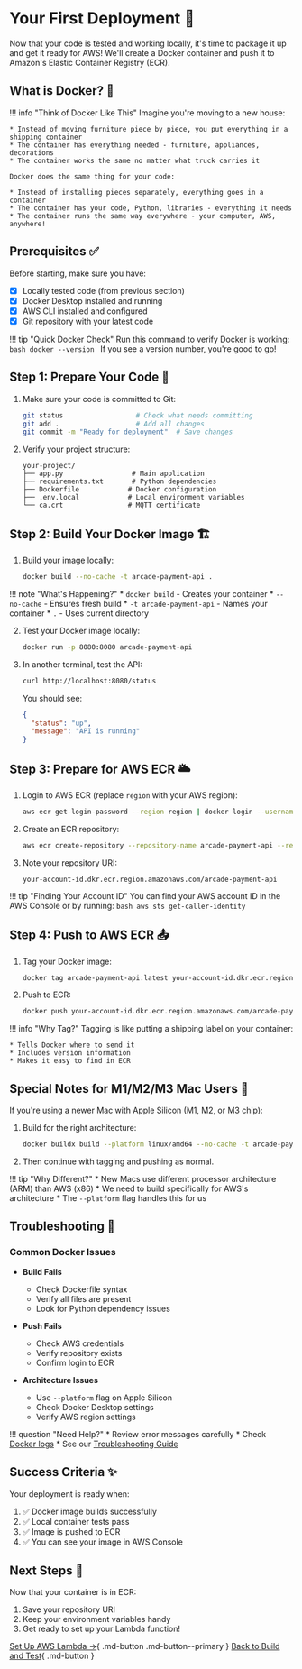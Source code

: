 # Your First Deployment 🚀

Now that your code is tested and working locally, it's time to package it up and get it ready for AWS! We'll create a Docker container and push it to Amazon's Elastic Container Registry (ECR).

## What is Docker? 🐳

!!! info "Think of Docker Like This"
    Imagine you're moving to a new house:

    * Instead of moving furniture piece by piece, you put everything in a shipping container
    * The container has everything needed - furniture, appliances, decorations
    * The container works the same no matter what truck carries it
    
    Docker does the same thing for your code:
    
    * Instead of installing pieces separately, everything goes in a container
    * The container has your code, Python, libraries - everything it needs
    * The container runs the same way everywhere - your computer, AWS, anywhere!

## Prerequisites ✅

Before starting, make sure you have:

* [x] Locally tested code (from previous section)
* [x] Docker Desktop installed and running
* [x] AWS CLI installed and configured
* [x] Git repository with your latest code

!!! tip "Quick Docker Check"
    Run this command to verify Docker is working:
    ```bash
    docker --version
    ```
    If you see a version number, you're good to go!

## Step 1: Prepare Your Code 📝

1. Make sure your code is committed to Git:
   ```bash
   git status                  # Check what needs committing
   git add .                   # Add all changes
   git commit -m "Ready for deployment"  # Save changes
   ```

2. Verify your project structure:
   ```
   your-project/
   ├── app.py                 # Main application
   ├── requirements.txt       # Python dependencies
   ├── Dockerfile            # Docker configuration
   ├── .env.local            # Local environment variables
   └── ca.crt                # MQTT certificate
   ```

## Step 2: Build Your Docker Image 🏗️

1. Build your image locally:
   ```bash
   docker build --no-cache -t arcade-payment-api .
   ```

!!! note "What's Happening?"
    * `docker build` - Creates your container
    * `--no-cache` - Ensures fresh build
    * `-t arcade-payment-api` - Names your container
    * `.` - Uses current directory

2. Test your Docker image locally:
   ```bash
   docker run -p 8080:8080 arcade-payment-api
   ```

3. In another terminal, test the API:
   ```bash
   curl http://localhost:8080/status
   ```

   You should see:
   ```json
   {
     "status": "up",
     "message": "API is running"
   }
   ```

## Step 3: Prepare for AWS ECR 🌥️

1. Login to AWS ECR (replace `region` with your AWS region):
   ```bash
   aws ecr get-login-password --region region | docker login --username AWS --password-stdin your-account-id.dkr.ecr.region.amazonaws.com
   ```

2. Create an ECR repository:
   ```bash
   aws ecr create-repository --repository-name arcade-payment-api --region region
   ```

3. Note your repository URI:
   ```
   your-account-id.dkr.ecr.region.amazonaws.com/arcade-payment-api
   ```

!!! tip "Finding Your Account ID"
    You can find your AWS account ID in the AWS Console or by running:
    ```bash
    aws sts get-caller-identity
    ```

## Step 4: Push to AWS ECR 📤

1. Tag your Docker image:
   ```bash
   docker tag arcade-payment-api:latest your-account-id.dkr.ecr.region.amazonaws.com/arcade-payment-api:latest
   ```

2. Push to ECR:
   ```bash
   docker push your-account-id.dkr.ecr.region.amazonaws.com/arcade-payment-api:latest
   ```

!!! info "Why Tag?"
    Tagging is like putting a shipping label on your container:

    * Tells Docker where to send it
    * Includes version information
    * Makes it easy to find in ECR

## Special Notes for M1/M2/M3 Mac Users 🍎

If you're using a newer Mac with Apple Silicon (M1, M2, or M3 chip):

1. Build for the right architecture:
   ```bash
   docker buildx build --platform linux/amd64 --no-cache -t arcade-payment-api .
   ```

2. Then continue with tagging and pushing as normal.

!!! tip "Why Different?"
    * New Macs use different processor architecture (ARM) than AWS (x86)
    * We need to build specifically for AWS's architecture
    * The `--platform` flag handles this for us

## Troubleshooting 🔧

### Common Docker Issues

* **Build Fails**

    * Check Dockerfile syntax
    * Verify all files are present
    * Look for Python dependency issues

* **Push Fails**

    * Check AWS credentials
    * Verify repository exists
    * Confirm login to ECR

* **Architecture Issues**

    * Use `--platform` flag on Apple Silicon
    * Check Docker Desktop settings
    * Verify AWS region settings

!!! question "Need Help?"
    * Review error messages carefully
    * Check [Docker logs](https://docs.docker.com/engine/reference/commandline/logs/)
    * See our [Troubleshooting Guide](../troubleshooting/common-issues.md)

## Success Criteria ✨

Your deployment is ready when:

1. ✅ Docker image builds successfully
2. ✅ Local container tests pass
3. ✅ Image is pushed to ECR
4. ✅ You can see your image in AWS Console

## Next Steps 🎯

Now that your container is in ECR:

1. Save your repository URI
2. Keep your environment variables handy
3. Get ready to set up your Lambda function!

[Set Up AWS Lambda →](../aws-lambda/lambda-setup.md){ .md-button .md-button--primary }
[Back to Build and Test](build-and-test.md){ .md-button }
